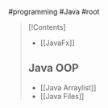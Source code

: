 #programming #Java #root

>[!Contents]
>- [[JavaFx]]
> ## Java OOP
>-  [[Java Arraylist]]
>- [[Java Files]]
> 


